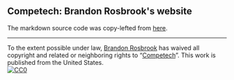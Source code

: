 ## Competech: Brandon Rosbrook's website



The markdown source code was copy-lefted from [here](https://kbroman.org/simple_site).

---

To the extent possible under law,
[Brandon Rosbrook](https://github.com/techwwwyzzerd)
has waived all copyright and related or neighboring rights to
&ldquo;[Competech](https://github.com/techwwwyzzerd/competech-web)&rdquo;.
This work is published from the United States.
<br/>
[![CC0](https://i.creativecommons.org/p/zero/1.0/88x31.png)](https://creativecommons.org/publicdomain/zero/1.0/)
